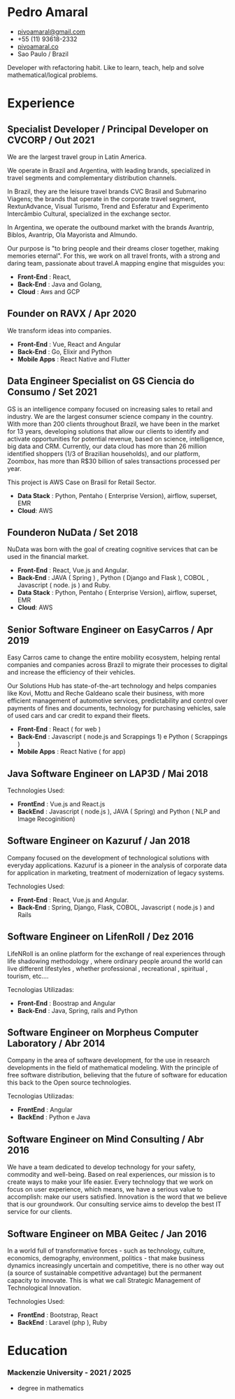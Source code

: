 <!-- The (first) h1 will be used as the <title> of the HTML page -->
# Pedro Amaral

<!-- The unordered list immediately after the h1 will be formatted on a single
line. It is intended to be used for contact details -->
- <pivoamaral@gmail.com>
- +55 (11) 93618-2332
- [pivoamaral.co](https://pivoamaral.co)
- Sao Paulo / Brazil

<!-- The paragraph after the h1 and ul and before the first h2 is optional. It
is intended to be used for a short summary. -->
Developer with refactoring habit. Like to learn, teach, help and solve mathematical/logical problems.


# Experience

## <span>**Specialist Developer / Principal Developer** on CVCORP /</span> <span>**Out 2021**</span>

We are the largest travel group in Latin America.

We operate in Brazil and Argentina, with leading brands, specialized in travel segments and complementary distribution channels.

In Brazil, they are the leisure travel brands CVC Brasil and Submarino Viagens; the brands that operate in the corporate travel segment, RexturAdvance, Visual Turismo, Trend and Esferatur and Experimento Intercâmbio Cultural, specialized in the exchange sector.

In Argentina, we operate the outbound market with the brands Avantrip, Biblos, Avantrip, Ola Mayorista and Almundo.

Our purpose is "to bring people and their dreams closer together, making memories eternal". For this, we work on all travel fronts, with a strong and daring team, passionate about travel.A mapping engine that misguides you:

 - **Front-End** : React, 
 - **Back-End** : Java and Golang, 
 - **Cloud** : Aws and GCP

## <span>**Founder** on RAVX /</span> <span>**Apr 2020**</span>

We transform ideas into companies. 

- **Front-End** : Vue, React and Angular 
- **Back-End** : Go, Elixir and Python 
- **Mobile Apps** : React Native and Flutter

## <span>**Data Engineer Specialist** on GS Ciencia do Consumo  / </span> <span>**Set 2021**</span>

GS is an intelligence company focused on increasing sales to retail and industry. We are the largest consumer science company in the country.
With more than 200 clients throughout Brazil, we have been in the market for 13 years, developing solutions that allow our clients to identify and activate opportunities for potential revenue, based on science, intelligence, big data and CRM.
Currently, our data cloud has more than 26 million identified shoppers (1/3 of Brazilian households), and our platform, Zoombox, has more than R$30 billion of sales transactions processed per year.

This project is AWS Case on Brasil for Retail Sector. 

- **Data Stack** : Python, Pentaho ( Enterprise Version), airflow, superset, EMR
- **Cloud**: AWS


## <span>**Founder**on NuData / </span> <span>**Set 2018**</span>

NuData was born with the goal of creating cognitive services that can be used in the financial market.

- **Front-End** : React, Vue.js and Angular.
- **Back-End** : JAVA ( Spring ) , Python ( Django and Flask ), COBOL , Javascript ( node. js ) and Ruby.
- **Data Stack** : Python, Pentaho ( Enterprise Version), airflow, superset, EMR
- **Cloud**: AWS

## <span>**Senior Software Engineer** on EasyCarros  /</span> <span>**Apr 2019**</span>

Easy Carros came to change the entire mobility ecosystem, helping rental companies and companies across Brazil to migrate their processes to digital and increase the efficiency of their vehicles.

Our Solutions Hub has state-of-the-art technology and helps companies like Kovi, Mottu and Reche Galdeano scale their business, with more efficient management of automotive services, predictability and control over payments of fines and documents, technology for purchasing vehicles, sale of used cars and car credit to expand their fleets.


- **Front-End** : React ( for web ) 
- **Back-End** : Javascript ( node.js and Scrappings 1) e Python ( Scrappings )
- **Mobile Apps** : React Native ( for app)


## <span>**Java Software Engineer** on LAP3D  / </span> <span>**Mai 2018**</span>

Technologies Used:

- **FrontEnd** : Vue.js and React.js
- **BackEnd** : Javascript ( node.js ), JAVA ( Spring) and Python ( NLP and Image Recoginition)

## <span>**Software Engineer** on Kazuruf /</span> <span>**Jan 2018**</span>

Company focused on the development of technological solutions with everyday applications. Kazuruf is a pioneer in the analysis of corporate data for application in marketing, treatment of modernization of legacy systems.

Technologies Used:

- **Front-End** : React, Vue.js and Angular.
- **Back-End** : Spring, Django, Flask, COBOL, Javascript ( node.js ) and Rails

## <span>**Software Engineer** on LifenRoll  /</span> <span>**Dez 2016**</span>

LifeNRoll is an online platform for the exchange of real experiences through life shadowing methodology , where ordinary people around the world can live different lifestyles , whether professional , recreational , spiritual , tourism, etc....

Tecnologias Utilizadas:

- **Front-End** : Boostrap and Angular
- **Back-End** : Java, Spring, rails and Python

## <span>**Software Engineer** on Morpheus Computer Laboratory  / </span> <span>**Abr 2014**</span>

Company in the area of software development, for the use in research developments in the field of mathematical modeling. With the principle of free software distribution, believing that the future of software for education this back to the Open source technologies.

Tecnologias Utilizadas:

- **FrontEnd** : Angular
- **BackEnd** : Python e Java

## <span>**Software Engineer** on Mind Consulting  / </span> <span>**Abr 2016**</span>

We have a team dedicated to develop technology for your safety, commodity and well-being. Based on real experiences, our mission is to create ways to make your life easier. Every technology that we work on focus on user experience, which means, we have a serious value to accomplish: make our users satisfied. Innovation is the word that we believe that is our groundwork. Our consulting service aims to develop the best IT service for our clients.

## <span>**Software Engineer** on MBA Geitec  / </span> <span> **Jan 2016**</span>

In a world full of transformative forces - such as technology, culture, economics, demography, environment, politics - that make business dynamics increasingly uncertain and competitive, there is no other way out (a source of sustainable competitive advantage) but the permanent capacity to innovate. This is what we call Strategic Management of Technological Innovation.

Technologies Used:

- **FrontEnd** : Bootstrap, React
- **BackEnd** : Laravel (php ), Ruby

# Education

### <span>**Mackenzie University** - </span> <span>2021 / 2025</span>

- degree in mathematics
  
